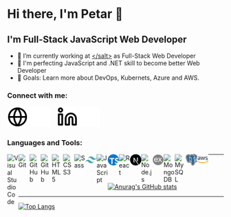 # Hi there, I'm Petar 👋

## I'm Full-Stack JavaScript Web Developer

- 🌱 I’m currently working at [\</salt>](https://www.salt.dev/) as Full-Stack Web Developer
- 👯 I'm perfecting JavaScript and .NET skill to become better Web Developer
- 🥅 Goals: Learn more about DevOps, Kubernets, Azure and AWS.

### Connect with me:

![website](./img/globe-light.svg#gh-light-mode-only)
![website](./img/globe-dark.svg#gh-dark-mode-only)
&nbsp;&nbsp;
[![website](./img/linkedin-light.svg)](https://www.linkedin.com/in/petarj/#gh-light-mode-only)
[![website](./img/linkedin-dark.svg)](https://www.linkedin.com/in/petarj/#gh-dark-mode-only)

### Languages and Tools:

<img align="left" alt="Visual Studio Code" width="26px" src="https://cdn.jsdelivr.net/gh/devicons/devicon/icons/vscode/vscode-original.svg" />
<img align="left" alt="Git" width="26px" src="https://cdn.jsdelivr.net/gh/devicons/devicon/icons/git/git-original.svg" />

[<img align="left" alt="GitHub" width="26px" src="https://user-images.githubusercontent.com/3369400/139447912-e0f43f33-6d9f-45f8-be46-2df5bbc91289.png" />](https://github.com/PetarJovanovic#gh-dark-mode-only)
[<img align="left" alt="GitHub" width="26px" src="https://user-images.githubusercontent.com/3369400/139448065-39a229ba-4b06-434b-bc67-616e2ed80c8f.png" />](https://github.com/PetarJovanovic#gh-light-mode-only)

<img align="left" alt="HTML5" width="26px" src="https://cdn.jsdelivr.net/gh/devicons/devicon/icons/html5/html5-original.svg" />
<img align="left" alt="CSS3" width="26px" src="https://cdn.jsdelivr.net/gh/devicons/devicon/icons/css3/css3-original.svg" />
<img align="left" alt="Sass" width="26px" src="https://cdn.jsdelivr.net/gh/devicons/devicon/icons/sass/sass-original.svg" />
<img align="left" alt="Tailwind" width="26px" src="./img/tailwind.png" />
<img align="left" alt="JavaScript" width="26px" src="https://cdn.jsdelivr.net/gh/devicons/devicon/icons/javascript/javascript-original.svg" />
<img align="left" alt="TypeScript" width="26px" src="./img/typescript.png" />
<img align="left" alt="React" width="26px" src="https://cdn.jsdelivr.net/gh/devicons/devicon/icons/react/react-original.svg" />
<img align="left" alt="Next.js" width="26px" src="./img/nextjs.png" />
<img align="left" alt="Node.js" width="26px" src="https://cdn.jsdelivr.net/gh/devicons/devicon/icons/nodejs/nodejs-original.svg" />
<img align="left" alt="Express" width="26px" src="./img/express.png" />
<img align="left" alt="MongoDB" width="26px" src="https://cdn.jsdelivr.net/gh/devicons/devicon/icons/mongodb/mongodb-original.svg" />
<img align="left" alt="MySQL" width="26px" src="https://cdn.jsdelivr.net/gh/devicons/devicon/icons/mysql/mysql-original.svg" />
<img align="left" alt="PostgreSQL" width="26px" src="./img/postgresql.png" />
<img align="left" alt="AWS" width="26px" src="./img/aws.png" />

---

[![Anurag's GitHub stats](https://github-readme-stats.vercel.app/api?username=PetarJovanovic&show_icons=true&hide_border=true&theme=transparent&count_private=true&hide=stars,prs,issues&include_all_commits=true)](https://github.com/anuraghazra/github-readme-stats)

---

[![Top Langs](https://github-readme-stats.vercel.app/api/top-langs/?username=PetarJovanovic&show_icons=true&hide_border=true&theme=transparent)](https://github.com/anuraghazra/github-readme-stats)
